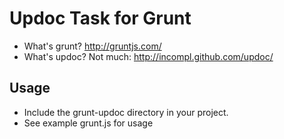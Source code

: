 # Updoc Task for Grunt

* What's grunt? http://gruntjs.com/
* What's updoc? Not much: http://incompl.github.com/updoc/

## Usage

* Include the grunt-updoc directory in your project.
* See example grunt.js for usage
